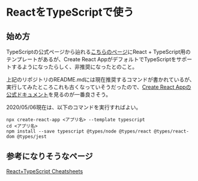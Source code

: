 # ReactをTypeScriptで使う
## 始め方
TypeScriptの公式ページから辿れる[こちらのページ](https://github.com/Microsoft/TypeScript-React-Starter#typescript-react-starter)にReact + TypeScript用のテンプレートがあるが、Create React AppがデフォルトでTypeScriptをサポートするようになったらしく、非推奨になったとのこと。

上記のリポジトリのREADME.mdには現在推奨するコマンドが書かれているが、実行してみたところこれも古くなっていそうだったので、[Create React Appの公式ドキュメント](https://create-react-app.dev/docs/adding-typescript/)を見るのが一番良さそう。

2020/05/06現在は、以下のコマンドを実行すればよい。

```
npx create-react-app <アプリ名> --template typescript
cd <アプリ名>
npm install --save typescript @types/node @types/react @types/react-dom @types/jest
```

## 参考になりそうなページ
[React+TypeScript Cheatsheets](https://github.com/typescript-cheatsheets/react-typescript-cheatsheet#reacttypescript-cheatsheets)
